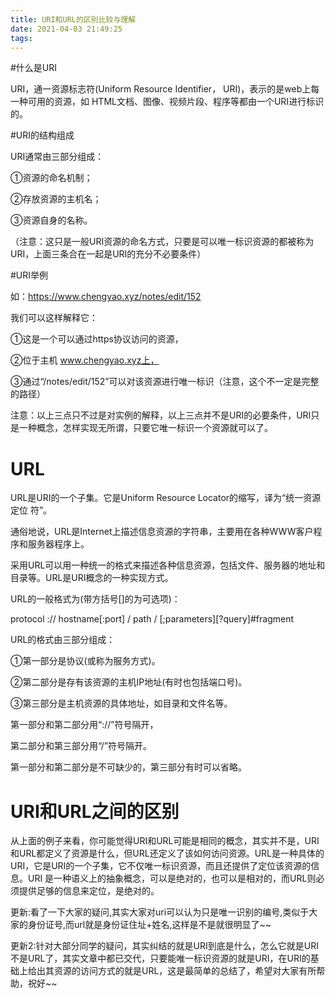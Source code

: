 ```yaml
---
title: URI和URL的区别比较与理解
date: 2021-04-03 21:49:25
tags:
---
```


#什么是URI

URI，通一资源标志符(Uniform Resource Identifier， URI)，表示的是web上每一种可用的资源，如 HTML文档、图像、视频片段、程序等都由一个URI进行标识的。

#URI的结构组成

URI通常由三部分组成：

①资源的命名机制；

②存放资源的主机名；

③资源自身的名称。

（注意：这只是一般URI资源的命名方式，只要是可以唯一标识资源的都被称为URI，上面三条合在一起是URI的充分不必要条件）

#URI举例

如：https://www.chengyao.xyz/notes/edit/152

我们可以这样解释它：

①这是一个可以通过https协议访问的资源，

②位于主机 www.chengyao.xyz上，

③通过“/notes/edit/152”可以对该资源进行唯一标识（注意，这个不一定是完整的路径）

注意：以上三点只不过是对实例的解释，以上三点并不是URI的必要条件，URI只是一种概念，怎样实现无所谓，只要它唯一标识一个资源就可以了。

# URL

URL是URI的一个子集。它是Uniform Resource Locator的缩写，译为“统一资源定位 符”。

通俗地说，URL是Internet上描述信息资源的字符串，主要用在各种WWW客户程序和服务器程序上。

采用URL可以用一种统一的格式来描述各种信息资源，包括文件、服务器的地址和目录等。URL是URI概念的一种实现方式。

URL的一般格式为(带方括号[]的为可选项)：

protocol :// hostname[:port] / path / [;parameters][?query]#fragment

URL的格式由三部分组成： 

①第一部分是协议(或称为服务方式)。

②第二部分是存有该资源的主机IP地址(有时也包括端口号)。

③第三部分是主机资源的具体地址，如目录和文件名等。

第一部分和第二部分用“://”符号隔开，

第二部分和第三部分用“/”符号隔开。

第一部分和第二部分是不可缺少的，第三部分有时可以省略。 

# URI和URL之间的区别

从上面的例子来看，你可能觉得URI和URL可能是相同的概念，其实并不是，URI和URL都定义了资源是什么，但URL还定义了该如何访问资源。URL是一种具体的URI，它是URI的一个子集，它不仅唯一标识资源，而且还提供了定位该资源的信息。URI 是一种语义上的抽象概念，可以是绝对的，也可以是相对的，而URL则必须提供足够的信息来定位，是绝对的。

更新:看了一下大家的疑问,其实大家对uri可以认为只是唯一识别的编号,类似于大家的身份证号,而url就是身份证住址+姓名,这样是不是就很明显了~~

更新2:针对大部分同学的疑问，其实纠结的就是URI到底是什么，怎么它就是URI不是URL了，其实文章中都已交代，只要能唯一标识资源的就是URI，在URI的基础上给出其资源的访问方式的就是URL，这是最简单的总结了，希望对大家有所帮助，祝好~~